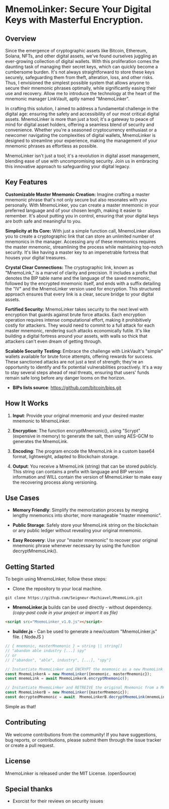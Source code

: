 # MnemoLinker: Secure Your Digital Keys with Masterful Encryption.

## Overview

Since the emergence of cryptographic assets like Bitcoin, Ethereum, Solana, NFTs, and other digital assets, we've found ourselves juggling an ever-growing collection of digital wallets. With this proliferation comes the daunting task of managing their secret keys, which can quickly become a cumbersome burden. It's not always straightforward to store these keys securely, safeguarding them from theft, alteration, loss, and other risks. Thus, I envisioned the simplest possible system that allows anyone to secure their mnemonic phrases optimally, while significantly easing their use and recovery. Allow me to introduce the technology at the heart of the mnemonic manager LinkVault, aptly named "MnemoLinker".

In crafting this solution, I aimed to address a fundamental challenge in the digital age: ensuring the safety and accessibility of our most critical digital assets. MnemoLinker is more than just a tool; it's a gateway to peace of mind for digital asset holders, offering a seamless blend of security and convenience. Whether you're a seasoned cryptocurrency enthusiast or a newcomer navigating the complexities of digital wallets, MnemoLinker is designed to streamline your experience, making the management of your mnemonic phrases as effortless as possible.

MnemoLinker isn't just a tool; it's a revolution in digital asset management, blending ease of use with uncompromising security. Join us in embracing this innovative approach to safeguarding your digital legacy.

## Key Features

**Customizable Master Mnemonic Creation:** Imagine crafting a master mnemonic phrase that's not only secure but also resonates with you personally. With MnemoLinker, you can create a master mnemonic in your preferred language and of your chosen length, making it easier to remember. It's about putting you in control, ensuring that your digital keys are both safe and meaningful to you.

**Simplicity at Its Core:** With just a simple function call, MnemoLinker allows you to create a cryptographic link that can store an unlimited number of mnemonics in the manager. Accessing any of these mnemonics requires the master mnemonic, streamlining the process while maintaining top-notch security. It's like having a master key to an impenetrable fortress that houses your digital treasures.

**Crystal Clear Connections:** The cryptographic link, known as "MnemoLink," is a marvel of clarity and precision. It includes a prefix that denotes the BIP table name and the language of the saved mnemonic, followed by the encrypted mnemonic itself, and ends with a suffix detailing the "IV" and the MnemoLinker version used for encryption. This structured approach ensures that every link is a clear, secure bridge to your digital assets.

**Fortified Security:** MnemoLinker takes security to the next level with encryption that guards against brute force attacks. Each encryption operation requires intense computational effort, making it prohibitively costly for attackers. They would need to commit to a full attack for each master mnemonic, rendering such attacks economically futile. It's like building a digital fortress around your assets, with walls so thick that attackers can't even dream of getting through.

**Scalable Security Testing:** Embrace the challenge with LinkVault's "simple" wallets available for brute force attempts, offering rewards for success. These sanctioned attacks are not just a test of strength; they're an opportunity to identify and fix potential vulnerabilities proactively. It's a way to stay several steps ahead of real threats, ensuring that users' funds remain safe long before any danger looms on the horizon.

-  **BIPs lists source**: https://github.com/bitcoin/bips.git

## How It Works

1.  **Input**: Provide your original mnemonic and your desired master mnemonic to MnemoLinker.

2.  **Encryption**: The function encryptMnemonic(), using "Scrypt" (expensive in memory) to generate the salt, then using AES-GCM to generates the MnemoLink.

3.  **Encoding**: The program encode the MnemoLink in a custom base64 format, lightweight, adapted to Blockchain storage.

4.  **Output**: You receive a MnemoLink (string) that can be stored publicly. This string can contains a prefix with language and BIP version information and WILL contain the version of MnemoLinker to make easy the recovering process along versioning.

## Use Cases

-  **Memory Friendly**: Simplify the memorization process by merging lengthy mnemonics into shorter, more manageable "master mnemonic".

-  **Public Storage**: Safely store your MnemoLink string on the blockchain or any public ledger without revealing your original mnemonic.

-  **Easy Recovery**: Use your "master mnemonic" to recover your original mnemonic phrase whenever necessary by using the function decryptMnemoLink().

## Getting Started

To begin using MnemoLinker, follow these steps:

- Clone the repository to your local machine.
```
git clone https://github.com/Seigneur-Machiavel/MnemoLink.git
```

- **MnemoLinker.js** builds can be used directly - without dependency.
*(copy-past code in your project or import it as file)*
```HTML
<script src="MnemoLinker_v1.0.js"></script>
```

-  **builder.js** - Can be used to generate a new/custom "MnemoLinker.js" file. ( NodeJS )

```javascript
// { mnemonic, masterMnemonic } = string || string[]
// "abandon able industry [...] spy"
// or
// ["abandon", "able", industry", [...], "spy"]

// Instantiate MnemoLinker and ENCRYPT the mnemonic as a new MnemoLink
const MnemoLinkerA = new MnemoLinker({mnemonic, masterMnemonic});
const mnemoLink = await MnemoLinkerA.encryptMnemonic();

// Instantiate MnemoLinker and RETREIVE the original Mnemonic from a MnemoLink
const MnemoLinkerB = new MnemoLinker({masterMnemonic});
const decryptedMnemonic = await  MnemoLinkerB.decryptMnemoLink(mnemoLink);
```

Simple as that!

## Contributing

We welcome contributions from the community! If you have suggestions, bug reports, or contributions, please submit them through the issue tracker or create a pull request.

## License

MnemoLinker is released under the MIT License. (openSource)

## Special thanks

- Exorcist for their reviews on security issues